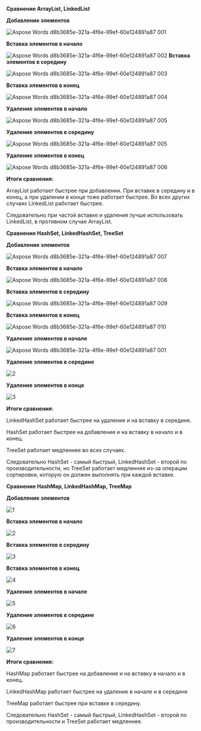 ﻿**Сравнение ArrayList, LinkedList**

**Добавление элементов**

![Aspose Words d8b3685e-321a-4f6e-99ef-60e124891a87 001](https://user-images.githubusercontent.com/92465640/143658439-da059794-4a8f-4745-8399-3f0701de8ead.png)

**Вставка элементов в начало**

![Aspose Words d8b3685e-321a-4f6e-99ef-60e124891a87 002](https://user-images.githubusercontent.com/92465640/143658500-80279480-6a71-4966-85b2-cead549e9a56.png)
**Вставка элементов в середину**

![Aspose Words d8b3685e-321a-4f6e-99ef-60e124891a87 003](https://user-images.githubusercontent.com/92465640/143658503-69680573-10f3-4871-a660-0d69853ef897.png)

**Вставка элементов в конец**

![Aspose Words d8b3685e-321a-4f6e-99ef-60e124891a87 004](https://user-images.githubusercontent.com/92465640/143658504-17085090-6dc7-463e-a419-bb2f8294ffd5.png)

**Удаление элементов в начало**

![Aspose Words d8b3685e-321a-4f6e-99ef-60e124891a87 005](https://user-images.githubusercontent.com/92465640/143658499-6eb91385-cc09-4729-b203-f5f5293fcba4.png)


**Удаление элементов в середину**

![Aspose Words d8b3685e-321a-4f6e-99ef-60e124891a87 005](https://user-images.githubusercontent.com/92465640/143658499-6eb91385-cc09-4729-b203-f5f5293fcba4.png)

**Удаление элементов в конец**

![Aspose Words d8b3685e-321a-4f6e-99ef-60e124891a87 006](https://user-images.githubusercontent.com/92465640/143658546-7b4335ae-5ccc-4465-977d-ca6bcc1e708a.png)

**Итоги сравнения:**

ArrayList работает быстрее при добавлении. При вставке в середину и в конец, а при удалении в конце тоже работает быстрее. Во всех других случаях LinkedList работает быстрее.

Следовательно при частой вставке и удаления лучше использовать LinkedList, в противном случае ArrayList. 













**Сравнение HashSet, LinkedHashSet, TreeSet**

**Добавление элементов**

![Aspose Words d8b3685e-321a-4f6e-99ef-60e124891a87 007](https://user-images.githubusercontent.com/92465640/143658547-05b673a4-c70b-42cf-9d2b-159f531b95f0.png)

**Вставка элементов в начало**

![Aspose Words d8b3685e-321a-4f6e-99ef-60e124891a87 008](https://user-images.githubusercontent.com/92465640/143658548-daabcc68-42f2-4a0a-9992-b976fcb1d913.png)

**Вставка элементов в середину**

![Aspose Words d8b3685e-321a-4f6e-99ef-60e124891a87 009](https://user-images.githubusercontent.com/92465640/143658549-8e7ac14f-7d42-42a6-84df-0bb4a343a851.png)


**Вставка элементов в конец**

![Aspose Words d8b3685e-321a-4f6e-99ef-60e124891a87 010](https://user-images.githubusercontent.com/92465640/143658550-36fb4053-ce68-4ed3-99af-90ef9a7185d1.png)

**Удаление элементов в начале**

![Aspose Words d8b3685e-321a-4f6e-99ef-60e124891a87 001](https://user-images.githubusercontent.com/92465640/143659317-9b721ced-27e4-4528-bc76-3551e3625e4e.png)

**Удаление элементов в середине**

![2](https://user-images.githubusercontent.com/92465640/143659312-d760a1b8-e376-4808-a02b-2df7eaeaadd8.png)

**Удаление элементов в конце**

![3](https://user-images.githubusercontent.com/92465640/143659314-3185cd43-84a3-4083-aade-79b32d33aca3.png)


**Итоги сравнения:**

LinkedHashSet работает быстрее на удаление и на вставку в середине.

HashSet работает быстрее на добавление и на вставку в начало и в конец.

TreeSet работает медленнее во всех случаях. 

Следовательно HashSet - самый быстрый, LinkedHashSet - второй по производительности, но TreeSet работает медленнее из-за операции сортировки, которую он должен выполнять при каждой вставке.

**Сравнение HashMap, LinkedHashMap, TreeMap**

**Добавление элементов**

![1](https://user-images.githubusercontent.com/92465640/143659470-9d1a701b-49fd-443b-8990-d14f24ce914b.png)

**Вставка элементов в начало**

![2](https://user-images.githubusercontent.com/92465640/143659460-08766a8e-5ef1-488e-8ed7-4ad7a3954f1f.png)

**Вставка элементов в середину**

![3](https://user-images.githubusercontent.com/92465640/143659461-4771ed1c-ad11-4fff-b3bb-8fcb4ae0a5f8.png)

**Вставка элементов в конец**

![4](https://user-images.githubusercontent.com/92465640/143659463-18d04084-b391-492b-9367-62eacf6f8e1d.png)

**Удаление элементов в начале**

![5](https://user-images.githubusercontent.com/92465640/143659464-31337b90-32a4-47d6-8361-21cbd1f706be.png)

**Удаление элементов в середине**

![6](https://user-images.githubusercontent.com/92465640/143659466-96bedc1e-e66d-49ed-a7fe-00d4852d9675.png)

**Удаление элементов в конце**

![7](https://user-images.githubusercontent.com/92465640/143659469-00afe7fa-1dad-4855-be82-3e8d94611e5f.png)

**Итоги сравнения:**

HashMap работает быстрее на добавление и на вставку в начало и в конец.

LinkedHashMap работает быстрее на удаление в начале и в середине

TreeMap работает быстрее при вставке в середину.

Следовательно HashSet - самый быстрый, LinkedHashSet - второй по производительности и TreeSet работает медленнее.

